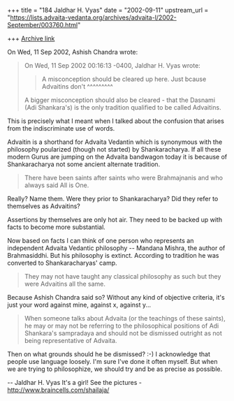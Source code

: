 +++
title = "184 Jaldhar H. Vyas"
date = "2002-09-11"
upstream_url = "https://lists.advaita-vedanta.org/archives/advaita-l/2002-September/003760.html"

+++
[Archive link](https://lists.advaita-vedanta.org/archives/advaita-l/2002-September/003760.html)

On Wed, 11 Sep 2002, Ashish Chandra wrote:

> On Wed, 11 Sep 2002 00:16:13 -0400, Jaldhar H. Vyas
> <jaldhar at BRAINCELLS.COM> wrote:
>
> >
> >A misconception should be cleared up here.  Just bcause Advaitins don't
>                                                          ^^^^^^^^^
>
> A bigger misconception should also be cleared - that the Dasnami (Adi
> Shankara's) is the only tradition qualified to be called Advaitins.

This is precisely what I meant when I talked about the confusion that
arises from the indiscriminate use of words.

Advaitin is a shorthand for Advaita Vedantin which is synonymous with the
philosophy poularized (though not started) by Shankaracharya.  If all
these modern Gurus are jumping on the Advaita bandwagon today it is
because of Shankaracharya not some ancient alternate tradition.

> There
> have been saints after saints who were Brahmajnanis and who always said All
> is One.

Really?  Name them.  Were they prior to Shankaracharya?  Did they refer to
themselves as Advaitins?

Assertions by themselves are only hot air.  They need to be backed up with
facts to become more substantial.

Now based on facts I can think of one person who represents an independent
Advaita Vedantic philosophy -- Mandana Mishra, the author of Brahmasiddhi.
But his philosophy is extinct.  According to tradition he was converted to
Shankaracharyas' camp.

> They may not have taught any classical philosophy as such but they
> were Advaitins all the same.

Because Ashish Chandra said so?  Without any kind of objective criteria,
it's just your word against mine, against x, against y...

> When someone talks about Advaita (or the
> teachings of these saints), he may or may not be referring to the
> philosophical positions of Adi Shankara's sampradaya and should not be
> dismissed outright as not being representative of Advaita.

Then on what grounds should he be dismissed? :-) I acknowledge that people
use language loosely.  I'm sure I've done it often myself.  But when we
are trying to philosophize, we should try and be as precise as possible.


--
Jaldhar H. Vyas <jaldhar at braincells.com>
It's a girl! See the pictures - http://www.braincells.com/shailaja/

